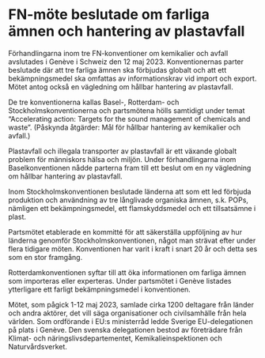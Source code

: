 # FN-möte beslutade om farliga ämnen och hantering av plastavfall

Förhandlingarna inom tre FN-konventioner om kemikalier och avfall avslutades i Genève i Schweiz den 12 maj 2023. Konventionernas parter beslutade där att tre farliga ämnen ska förbjudas globalt och att ett bekämpningsmedel ska omfattas av informationskrav vid import och export. Mötet antog också en vägledning om hållbar hantering av plastavfall.

De tre konventionerna kallas Basel-, Rotterdam- och Stockholmskonventionerna och partsmötena hölls samtidigt under temat “Accelerating action: Targets for the sound management of chemicals and waste”. (Påskynda åtgärder: Mål för hållbar hantering av kemikalier och avfall.)

Plastavfall och illegala transporter av plastavfall är ett växande globalt problem för människors hälsa och miljön. Under förhandlingarna inom Baselkonventionen nådde parterna fram till ett beslut om en ny vägledning om hållbar hantering av plastavfall.

Inom Stockholmskonventionen beslutade länderna att som ett led förbjuda produktion och användning av tre långlivade organiska ämnen, s.k. POPs, nämligen ett bekämpningsmedel, ett flamskyddsmedel och ett tillsatsämne i plast.

Partsmötet etablerade en kommitté för att säkerställa uppföljning av hur länderna genomför Stockholmskonventionen, något man strävat efter under flera tidigare möten. Konventionen har varit i kraft i snart 20 år och detta ses som en stor framgång.

Rotterdamkonventionen syftar till att öka informationen om farliga ämnen som importeras eller experteras. Under partsmötet i Genève listades ytterligare ett farligt bekämpningsmedel i konventionen.

Mötet, som pågick 1-12 maj 2023, samlade cirka 1200 deltagare från länder och andra aktörer, det vill säga organisationer och civilsamhälle från hela världen. Som ordförande i EU:s ministerråd ledde Sverige EU-delegationen på plats i Genève. Den svenska delegationen bestod av företrädare från Klimat- och näringslivsdepartementet, Kemikalieinspektionen och Naturvårdsverket.
